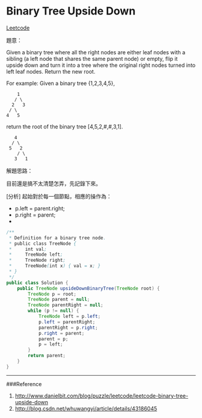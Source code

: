 # Binary Tree Upside Down

[Leetcode](https://leetcode.com/problems/binary-tree-upside-down/)


題意：

Given a binary tree where all the right nodes are either leaf nodes with a sibling (a left node that shares the same parent node) or empty, flip it upside down and turn it into a tree where the original right nodes turned into left leaf nodes. Return the new root.

For example:
Given a binary tree {1,2,3,4,5},
```
    1
   / \
  2   3
 / \
4   5
```
return the root of the binary tree [4,5,2,#,#,3,1].
```
   4
  / \
 5   2
    / \
   3   1  
   ```


解題思路：

目前還是搞不太清楚怎弄，先記錄下來。

[分析]
起始對於每一個節點，相應的操作為：
- p.left = parent.right;
- p.right = parent;
- 
```java
/**
 * Definition for a binary tree node.
 * public class TreeNode {
 *     int val;
 *     TreeNode left;
 *     TreeNode right;
 *     TreeNode(int x) { val = x; }
 * }
 */
public class Solution {
    public TreeNode upsideDownBinaryTree(TreeNode root) {
        TreeNode p = root;
        TreeNode parent = null;
        TreeNode parentRight = null;
        while (p != null) {
            TreeNode left = p.left;
            p.left = parentRight;
            parentRight = p.right;
            p.right = parent;
            parent = p;
            p = left;
        }
        return parent;
    }
}
```

---
###Reference
1. http://www.danielbit.com/blog/puzzle/leetcode/leetcode-binary-tree-upside-down
2. http://blog.csdn.net/whuwangyi/article/details/43186045